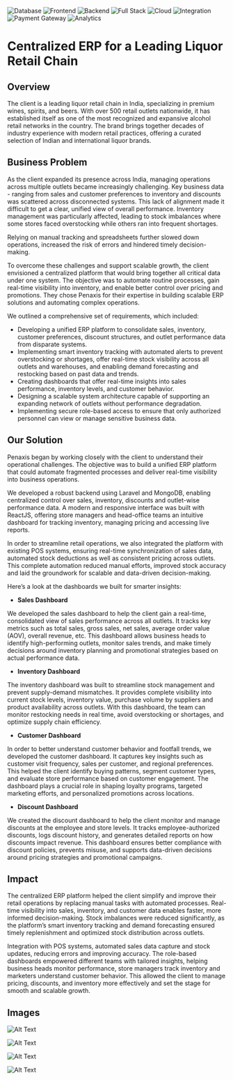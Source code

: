 ![Database](https://img.shields.io/badge/Database-MongoDB-47A248?logo=mongodb)
![Frontend](https://img.shields.io/badge/Frontend-React-61DAFB?logo=react)
![Backend](https://img.shields.io/badge/Backend-Laravel-FF2D20?logo=laravel)
![Full Stack](https://img.shields.io/badge/Stack-Laravel--React-FF2D20?logo=laravel)
![Cloud](https://img.shields.io/badge/Cloud-AWS-black?logo=amazonaws)
![Integration](https://img.shields.io/badge/Integration-Twilio-F22F46?logo=twilio)
![Payment Gateway](https://img.shields.io/badge/Payment-Stripe-626CD9?logo=stripe)
![Analytics](https://img.shields.io/badge/Analytics-Power%20BI-F2C811?logo=powerbi)
# Centralized ERP for a Leading Liquor Retail Chain
## Overview
The client is a leading liquor retail chain in India, specializing in premium wines, spirits, and beers. With over 500 retail outlets nationwide, it has established itself as one of the most recognized and expansive alcohol retail networks in the country. The brand brings together decades of industry experience with modern retail practices, offering a curated selection of Indian and international liquor brands.
## Business Problem
As the client expanded its presence across India, managing operations across multiple outlets became increasingly challenging. Key business data - ranging from sales and customer preferences to inventory and discounts was scattered across disconnected systems. This lack of alignment made it difficult to get a clear, unified view of overall performance. Inventory management was particularly affected, leading to stock imbalances where some stores faced overstocking while others ran into frequent shortages.

Relying on manual tracking and spreadsheets further slowed down operations, increased the risk of errors and hindered timely decision-making.

To overcome these challenges and support scalable growth, the client envisioned a centralized platform that would bring together all critical data under one system. The objective was to automate routine processes, gain real-time visibility into inventory, and enable better control over pricing and promotions. They chose Penaxis for their expertise in building scalable ERP solutions and automating complex operations.

We outlined a comprehensive set of requirements, which included:
- Developing a unified ERP platform to consolidate sales, inventory, customer preferences, discount structures, and outlet performance data from disparate systems.
- Implementing smart inventory tracking with automated alerts to prevent overstocking or shortages, offer real-time stock visibility across all outlets and warehouses, and enabling demand forecasting and restocking based on past data and trends.
- Creating dashboards that offer real-time insights into sales performance, inventory levels, and customer behavior.
- Designing a scalable system architecture capable of supporting an expanding network of outlets without performance degradation.
- Implementing secure role-based access to ensure that only authorized personnel can view or manage sensitive business data.
## Our Solution
Penaxis began by working closely with the client to understand their operational challenges. The objective was to build a unified ERP platform that could automate fragmented processes and deliver real-time visibility into business operations.

We developed a robust backend using Laravel and MongoDB, enabling centralized control over sales, inventory, discounts and outlet-wise performance data. A modern and responsive interface was built with ReactJS, offering store managers and head-office teams an intuitive dashboard for tracking inventory, managing pricing and accessing live reports.

In order to streamline retail operations, we also integrated the platform with existing POS systems, ensuring real-time synchronization of sales data, automated stock deductions as well as consistent pricing across outlets. This complete automation reduced manual efforts, improved stock accuracy and laid the groundwork for scalable and data-driven decision-making.

Here’s a look at the dashboards we built for smarter insights:

- **Sales Dashboard**

We developed the sales dashboard to help the client gain a real-time, consolidated view of sales performance across all outlets. It tracks key metrics such as total sales, gross sales, net sales, average order value (AOV), overall revenue, etc. This dashboard allows business heads to identify high-performing outlets, monitor sales trends, and make timely decisions around inventory planning and promotional strategies based on actual performance data.

- **Inventory Dashboard**

The inventory dashboard was built to streamline stock management and prevent supply-demand mismatches. It provides complete visibility into current stock levels, inventory value, purchase volume by suppliers and product availability across outlets. With this dashboard, the team can monitor restocking needs in real time, avoid overstocking or shortages, and optimize supply chain efficiency.

 - **Customer Dashboard**

In order to better understand customer behavior and footfall trends, we developed the customer dashboard. It captures key insights such as customer visit frequency, sales per customer, and regional preferences. This helped the client identify buying patterns, segment customer types, and evaluate store performance based on customer engagement. The dashboard plays a crucial role in shaping loyalty programs, targeted marketing efforts, and personalized promotions across locations.

- **Discount Dashboard**

We created the discount dashboard to help the client monitor and manage discounts at the employee and store levels. It tracks employee-authorized discounts, logs discount history, and generates detailed reports on how discounts impact revenue. This dashboard ensures better compliance with discount policies, prevents misuse, and supports data-driven decisions around pricing strategies and promotional campaigns.
## Impact
The centralized ERP platform helped the client simplify and improve their retail operations by replacing manual tasks with automated processes. Real-time visibility into sales, inventory, and customer data enables faster, more informed decision-making. Stock imbalances were reduced significantly, as the platform’s smart inventory tracking and demand forecasting ensured timely replenishment and optimized stock distribution across outlets.

Integration with POS systems, automated sales data capture and stock updates, reducing errors and improving accuracy. The role-based dashboards empowered different teams with tailored insights, helping business heads monitor performance, store managers track inventory and marketers understand customer behavior. This allowed the client to manage pricing, discounts, and inventory more effectively and set the stage for smooth and scalable growth.
## Images

![Alt Text](https://f559d5a4.delivery.rocketcdn.me/wp-content/uploads/2025/04/40-1.png)

![Alt Text](https://f559d5a4.delivery.rocketcdn.me/wp-content/uploads/2025/04/41-1.png)

![Alt Text](https://f559d5a4.delivery.rocketcdn.me/wp-content/uploads/2025/04/43-1.png)

![Alt Text](https://f559d5a4.delivery.rocketcdn.me/wp-content/uploads/2025/04/42-1.png)
